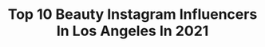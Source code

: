 ---
title: Top 10 Beauty Instagram Influencers In Los Angeles In 2021
description: >-
  Find top beauty Instagram influencers in Los Angeles in 2021. Most popular hashtags: #beauty #fashion #love #losangeles.
platform: Instagram
hits: 789
text_top: See the most popular Instagram profiles on inBeat.
text_bottom: Our platform holds 789 Instagram influencers like this in Los Angeles, United States for you to connect with.
profiles:
  - username: "haleygable"
    fullname: >-
      Haley Gable
    bio: >-
      Director of Salon Pro Influencer Marketing and #thebtcteam @behindthechair_com Professional Beauty Los Angeles
    location: "United States"
    followers: 8507
    engagement: 703
    commentsToLikes: 0.161463
    id: ck13agq92qazw0i190wwc6lb1
    verified: false
    hashtags: "#btconeshot, #thebtcteam, #haireducation, #thebtcshow"
  - username: "zsuttonphoto"
    fullname: >-
      Zach Sutton
    bio: >-
      Los Angeles Commercial Beauty Photographer. Profoto Legend Of Light. Capture One and Tether Tools Ambassador.
    location: "United States"
    followers: 16155
    engagement: 258
    commentsToLikes: 0.048019
    id: ck5bz8qosqnup0i11gdoks5ih
    verified: false
    hashtags: "#lipgloss, #perfectskin, #summermakeup, #cosmeticsphotographer"
  - username: "doseoflaos"
    fullname: >-
      M🌹
    bio: >-
      LA | SD 🖤
    location: "United States"
    followers: 3301
    engagement: 1244
    commentsToLikes: 0.055263
    id: ckapbatvfz7w80i786ahp1xsj
    verified: false
    hashtags: "#fn, #la, #beautycare, #beverlyhills"
  - username: "michellesend"
    fullname: >-
      M i c h e l l e
    bio: >-
      Beauty | Travel ——————— • Digital Creator, Curator & Content Producer. Writer. Lover of the light. Flow. ~ Nomad. —————————
    location: "United States"
    followers: 12220
    engagement: 950
    commentsToLikes: 0.050961
    id: ck14klgf6q3dl0i193tvr45lf
    verified: false
    hashtags: "#abercrombiepartner, #canon, #reflection, #travelgram"
  - username: "maryamamusic_official"
    fullname: >-
      Maryam Mirbagheri 🧜‍♀️ مریم
    bio: >-
      Just a mermaid making music. Co-founder of @adrenalinerecords Composer/Multi-Instrumentalist/ Music Producer 🧜‍♀️ at @universalmusicgroup
    location: "United States"
    followers: 15631
    engagement: 509
    commentsToLikes: 0.071903
    id: ck9wj3quc570f0j787bfbyr4a
    verified: false
    hashtags: "#mermaidmusic, #music, #musicindustry, #maryamamusic"
  - username: "powerfulmedia247"
    fullname: >-
      📸 Photo | 📽 Video | 💎 Luxury
    bio: >-
      Media Production: Director, Videographer, Photographer, Aerial, Media Editing, File Management, & Stacks of Cash 📥🤑👌. Founder / CEO : @maxpower03
    location: "United States"
    followers: 40430
    engagement: 575
    commentsToLikes: 0.024138
    id: ckap5w5exdf5h0i78qb5zdruc
    verified: false
    hashtags: "#bank, #love, #currency, #photooftheday"
  - username: "wolfcien"
    fullname: >-
      W O L F
    bio: >-
      Content creator | Youtube personality ∙ Fashion | Beauty | Lifestyle ∙ Los Angeles ∙ wintercien@gmail.com _________________________⠀ New video below!
    location: "United States"
    followers: 11450
    engagement: 722
    commentsToLikes: 0.104659
    id: ck6trpowr0d2l0j719xrz0lwr
    verified: false
    hashtags: "#ttdeye, #halloween2020, #ootd, #ttdeyeofficial"
  - username: "hodaya_c"
    fullname: >-
      H O D A Y A  C O H E N
    bio: >-
      Creative Director | Fashion | Beauty 📍Los Angeles | California Contact 📩 hodayac@yahoo.com
    location: "United States"
    followers: 105807
    engagement: 287
    commentsToLikes: 0.019694
    id: ck5pzaunv02uz0i117t0usff7
    verified: false
    hashtags: "#tb, #bebebebe, #beyou, #halloween2020"
  - username: "tommy_flanagan"
    fullname: >-
      HOUSTON PHOTOGRAPHER
    bio: >-
      FASHION | BEAUTY | COMMERCIAL Los Angeles / 📍Houston Book your next session: tflanaganphoto@gmail.com
    location: "United States"
    followers: 31247
    engagement: 222
    commentsToLikes: 0.056587
    id: ck0w56bbz23qj0i192rni55op
    verified: false
    hashtags: "#blacklivesmatter"
  - username: "nadiadelv13"
    fullname: >-
      𝒩𝒶𝒹𝒾𝒶 𝒟𝑒𝓁𝓋𝑒𝒸𝒸𝒽𝒾𝑜
    bio: >-
      Ｆｉｔｎｅｓｓ／Ｂｅａｕｔｙ 📍Los Angeles
    location: "United States"
    followers: 17486
    engagement: 237
    commentsToLikes: 0.014274
    id: ckap50le79ncv0i78wy5lxok9
    verified: false
    hashtags: "#life, #exercise, #fitnessaddict, #healthy"
---